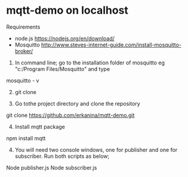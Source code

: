 # mqtt-demo on localhost

Requirements

- node.js
  https://nodejs.org/en/download/
- Mosquitto
  http://www.steves-internet-guide.com/install-mosquitto-broker/

1. In command line; go to the installation folder of mosquitto eg "c:/Program Files/Mosquitto" and type

mosquitto - v

2. git clone

3. Go tothe project directory and clone the repository

git clone https://github.com/erkanina/mqtt-demo.git

4. Install mqtt package

npm install mqtt

4. You will need two console windows, one for publisher and one for subscriber. Run both scripts as below;

Node publisher.js
Node subscriber.js
